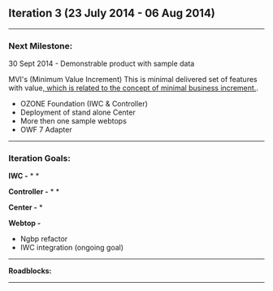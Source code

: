 ## Iteration 3 (23 July 2014 - 06 Aug 2014)

***

### Next Milestone:
30 Sept 2014 - Demonstrable product with sample data

MVI's (Minimum Value Increment) This is minimal delivered set of features with value[, which is related to the concept of minimal business increment.](http://www.netobjectives.com/minimal-business-increment).
* OZONE Foundation (IWC & Controller)
* Deployment of stand alone Center
* More then one sample webtops
* OWF 7 Adapter

***

### Iteration Goals:
**IWC -**
* 
* 

**Controller -**
* 
* 

**Center -**
* 

**Webtop -**
* Ngbp refactor
* IWC integration (ongoing goal)

***

**Roadblocks:**

***